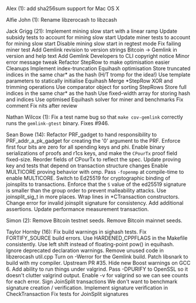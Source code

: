 Alex (1):
add sha256sum support for Mac OS X

Alfie John (1):
Rename libzerocash to libzcash

Jack Grigg (21):
Implement mining slow start with a linear ramp
Update subsidy tests to account for mining slow start
Update miner tests to account for mining slow start
Disable mining slow start in regtest mode
Fix failing miner test
Add Gemlink revision to version strings
Bitcoin -> Gemlink in version and help text
Add Gemlink Developers to CLI copyright notice
Minor error message tweak
Refactor StepRow to make optimisation easier
Cleanups
Implement index-truncation Equihash optimisation
Store truncated indices in the same char* as the hash (H/T tromp for the idea!)
Use template parameters to statically initialise Equihash
Merge *StepRow XOR and trimming operations
Use comparator object for sorting StepRows
Store full indices in the same char\* as the hash
Use fixed-width array for storing hash and indices
Use optimised Equihash solver for miner and benchmarks
Fix comment
Fix nits after review

Nathan Wilcox (1):
Fix a test name bug so that `make cov-gemlink` correctly runs the `gemlink-gtest` binary. Fixes #946.

Sean Bowe (14):
Refactor PRF_gadget to hand responsibility to PRF_addr_a_pk_gadget for creating the '0' argument to the PRF.
Enforce first four bits are zero for all spending keys and phi.
Enable binary serializations of proofs and r1cs keys, and make the `CPourTx` proof field fixed-size.
Reorder fields of CPourTx to reflect the spec.
Update proving key and tests that depend on transaction structure changes
Enable MULTICORE proving behavior with omp.
Pass `-fopenmp` at compile-time to enable MULTICORE.
Switch to Ed25519 for cryptographic binding of joinsplits to transactions.
Enforce that the `S` value of the ed25519 signature is smaller than the group order to prevent malleability attacks.
Use joinsplit_sig_t in more places.
Wrap lines in \*CTransaction constructors.
Change error for invalid joinsplit signature for consistency.
Add additional assertions.
Update performance measurement transaction.

Simon (2):
Remove Bitcoin testnet seeds.
Remove Bitcoin mainnet seeds.

Taylor Hornby (16):
Fix build warnings in sighash tests.
Fix FORTIFY_SOURCE build errors.
Use HARDENED_CPPFLAGS in the Makefile consistently.
Use left shift instead of floating-point pow() in equihash.
Ignore deprecated declaration warnings.
Remove unused code in libzerocash util.cpp
Turn on -Werror for the Gemlink build.
Patch libsnark to build with my compiler. Upstream PR #35.
Hide new Boost warnings on GCC 6.
Add ability to run things under valgrind.
Pass -DPURIFY to OpenSSL so it doesn't clutter valgrind output.
Enable -v for valgrind so we can see counts for each error.
Sign JoinSplit transactions
We don't want to benchmark signature creation / verification.
Implement signature verification in CheckTransaction
Fix tests for JoinSplit signatures
